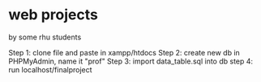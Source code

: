 # web projects

by some rhu students

Step 1: clone file and paste in xampp/htdocs
Step 2: create new db in PHPMyAdmin, name it "prof"
Step 3: import data_table.sql into db
step 4: run localhost/finalproject

